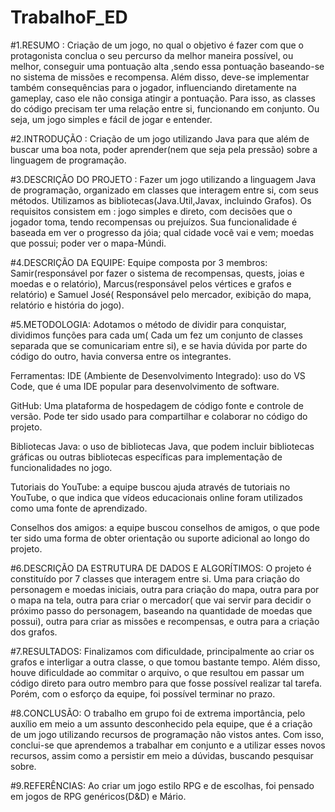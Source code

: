 # TrabalhoF_ED
#1.RESUMO : Criação de um jogo, no qual o objetivo é fazer com que o protagonista  conclua o seu percurso da melhor maneira possível, ou melhor, conseguir uma pontuação alta ,sendo essa pontuação baseando-se no sistema de missões e recompensa. Além disso, deve-se implementar também consequências para o jogador, influenciando diretamente na gameplay, caso ele não consiga atingir a  pontuação. Para isso, as classes do código precisam ter uma relação entre si, funcionando em conjunto. Ou seja, um jogo simples e fácil de jogar e entender. 

#2.INTRODUÇÃO : Criação de um jogo utilizando Java para que além de buscar uma boa nota, poder aprender(nem que seja pela pressão) sobre a linguagem de programação. 

#3.DESCRIÇÃO DO PROJETO : Fazer um jogo utilizando a linguagem Java de programação, organizado em classes que interagem entre si, com seus métodos. Utilizamos as bibliotecas(Java.Util,Javax, incluindo Grafos). Os requisitos consistem em : jogo simples e direto, com decisões que o jogador  toma, tendo recompensas ou prejuízos. Sua funcionalidade é baseada em ver o progresso da jóia; qual cidade você vai e vem; moedas que possui; poder ver o mapa-Múndi. 

#4.DESCRIÇÃO DA EQUIPE: Equipe composta por 3 membros: Samir(responsável por fazer o sistema de recompensas, quests, joias  e moedas e o relatório), Marcus(responsável pelos vértices e grafos e relatório) e Samuel José( Responsável pelo mercador, exibição do mapa, relatório e história do jogo). 

#5.METODOLOGIA: Adotamos o método de dividir para conquistar, dividimos funções para cada um( Cada um fez um conjunto de classes separada que se comunicariam entre si), e se havia dúvida por parte do código do outro, havia conversa entre os integrantes. 

Ferramentas: IDE (Ambiente de Desenvolvimento Integrado): uso do VS Code, que é uma IDE popular para desenvolvimento de software.

GitHub: Uma plataforma de hospedagem de código fonte e controle de versão. Pode ter sido usado para compartilhar e colaborar no código do projeto.

Bibliotecas Java: o uso de bibliotecas Java, que podem incluir bibliotecas gráficas ou outras bibliotecas específicas para implementação de funcionalidades no jogo.

Tutoriais do YouTube: a equipe buscou ajuda através de tutoriais no YouTube, o que indica que vídeos educacionais online foram utilizados como uma fonte de aprendizado.

Conselhos dos amigos: a equipe buscou conselhos de amigos, o que pode ter sido uma forma de obter orientação ou suporte adicional ao longo do projeto.

#6.DESCRIÇÃO DA ESTRUTURA DE DADOS E ALGORÍTIMOS: O projeto é constituído por 7 classes que interagem entre si. Uma para criação do personagem e moedas iniciais, outra para criação do mapa, outra para por o mapa na tela,  outra para criar o mercador( que vai servir para decidir o próximo passo do personagem, baseando na quantidade de moedas que possui), outra para criar as missões e recompensas, e outra para a criação dos grafos. 

#7.RESULTADOS: Finalizamos com dificuldade, principalmente ao criar os grafos e interligar a outra classe, o que tomou bastante tempo. Além disso, houve dificuldade  ao commitar o arquivo, o que resultou em passar um código direto para outro membro para que fosse possível realizar tal tarefa.  Porém, com o esforço da equipe, foi possível terminar no prazo. 

#8.CONCLUSÃO: O trabalho em grupo foi de extrema importância, pelo auxílio em meio a um assunto desconhecido pela equipe, que é a criação de um jogo utilizando recursos de programação não vistos antes. Com isso, conclui-se que aprendemos a trabalhar em conjunto e a utilizar esses novos recursos, assim como a persistir em meio a dúvidas, buscando pesquisar sobre. 

#9.REFERÊNCIAS: Ao criar um jogo estilo RPG e de escolhas,  foi pensado em jogos de RPG genéricos(D&D) e Mário. 
